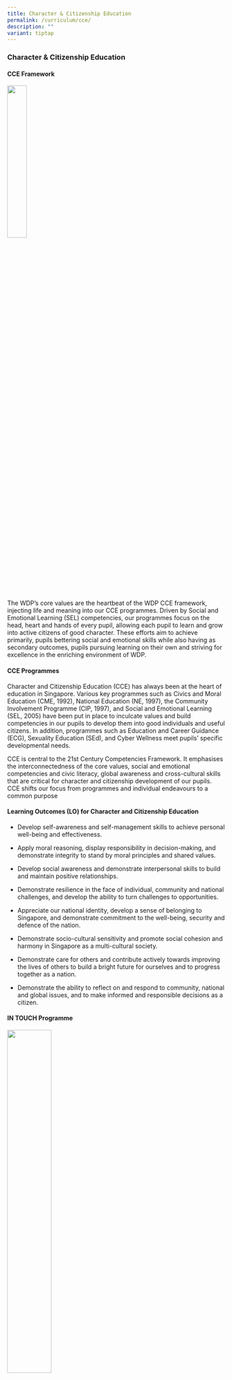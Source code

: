 ```yaml
---
title: Character & Citizenship Education
permalink: /curriculum/cce/
description: ""
variant: tiptap
---
```

<h3><strong>Character &amp; Citizenship Education</strong></h3><h4><strong>CCE Framework</strong></h4><div class="isomer-image-wrapper"><img style="width:30%" height="auto" width="100%" src="/images/cce1.jpg"></div><p>The WDP’s core values are the heartbeat of the WDP CCE framework, injecting life and meaning into our CCE programmes. Driven by Social and Emotional Learning (SEL) competencies, our programmes focus on the head, heart and hands of every pupil, allowing each pupil to learn and grow into active citizens of good character. These efforts aim to achieve primarily, pupils bettering social and emotional skills while also having as secondary outcomes, pupils pursuing learning on their own and striving for excellence in the enriching environment of WDP.</p><h4><strong>CCE Programmes</strong></h4><p>Character and Citizenship Education (CCE) has always been at the heart of education in Singapore. Various key programmes such as Civics and Moral Education (CME, 1992), National Education (NE, 1997), the Community Involvement Programme (CIP, 1997), and Social and Emotional Learning (SEL, 2005) have been put in place to inculcate values and build competencies in our pupils to develop them into good individuals and useful citizens. In addition, programmes such as Education and Career Guidance (ECG), Sexuality Education (SEd), and Cyber Wellness meet pupils’ specific developmental needs.</p><p>CCE is central to the 21st Century Competencies Framework. It emphasises the interconnectedness of the core values, social and emotional competencies and civic literacy, global awareness and cross-cultural skills that are critical for character and citizenship development of our pupils. CCE shifts our focus from programmes and individual endeavours to a common purpose</p><h4><strong>Learning Outcomes (LO) for Character and Citizenship Education</strong></h4><ul data-tight="true" class="tight"><li><p>Develop self-awareness and self-management skills to achieve personal well-being and effectiveness.</p></li><li><p>Apply moral reasoning, display responsibility in decision-making, and demonstrate integrity to stand by moral principles and shared values.</p></li><li><p>Develop social awareness and demonstrate interpersonal skills to build and maintain positive relationships.</p></li><li><p>Demonstrate resilience in the face of individual, community and national challenges, and develop the ability to turn challenges to opportunities.</p></li><li><p>Appreciate our national identity, develop a sense of belonging to Singapore, and demonstrate commitment to the well-being, security and defence of the nation.</p></li><li><p>Demonstrate socio-cultural sensitivity and promote social cohesion and harmony in Singapore as a multi-cultural society.</p></li><li><p>Demonstrate care for others and contribute actively towards improving the lives of others to build a bright future for ourselves and to progress together as a nation.</p></li><li><p>Demonstrate the ability to reflect on and respond to community, national and global issues, and to make informed and responsible decisions as a citizen.</p></li></ul><h4><strong>IN TOUCH Programme</strong></h4><div class="isomer-image-wrapper"><img style="width:45%" height="auto" width="100%" src="/images/cce2.jpg"></div><p>&nbsp;</p><h3><strong>Sexuality Education 2024</strong></h3><h4><strong>MOE Sexuality Education in Schools</strong></h4><p>1. Sexuality Education (SEd) in schools is about enabling students to understand the physiological, social and emotional changes they experience as they mature, develop healthy and rewarding relationships including those with members of the opposite sex, and make wise, informed and responsible decisions on sexuality matters. SEd is premised on the importance of the family as the basic unit of society. This means encouraging healthy, heterosexual marriages and stable nuclear family units with extended family support. The teaching and learning of SEd is based on respect for the values and beliefs of the different ethnic and religious communities in Singapore on sexuality issues.</p><p>2. The <strong>Goals</strong> of Sexuality Education are:</p><ul data-tight="true" class="tight"><li><p>To help students make wise, responsible and informed decisions through the provision of accurate, current and age-appropriate <em>knowledge</em> on human sexuality and the consequences of sexual activity;</p></li><li><p>To help students know themselves and build healthy and rewarding relationships through the acquisition of <em>social and emotional skills</em> of self-awareness, management of their thoughts, feelings and behaviours, development of empathy for others, possession of effective communication, problem-solving and decision-making skills; and</p></li><li><p>To help students develop a moral compass, respect for themselves and for others as sexual beings, premised on the family as the basic unit of society, through the inculcation of&nbsp;positive mainstream values and attitudes&nbsp;about sexuality.</p></li></ul><p>3. The <strong>Key Messages</strong> of Sexuality Education are:</p><ul data-tight="true" class="tight"><li><p>Love and respect yourself as you love and respect others;</p></li><li><p>Build positive relationships based on love and respect (which are the foundation for strong families);</p></li><li><p>Make responsible decisions for yourself, your family and society; and</p></li><li><p>Abstinence before marriage is the best protection against STIs/HIV and unintended pregnancies. Casual sex can harm and hurt you and your loved ones.</p></li></ul><p>You may click&nbsp;<strong><a href="https://go.gov.sg/moe-sexuality-education" rel="noopener noreferrer nofollow" target="_blank">here</a></strong>&nbsp;for more information on MOE Sexuality Education.</p><p><strong>Overview of Woodlands Primary School’s Sexuality Education Programme for 2024</strong></p><p>4. Sexuality Education is delivered in a holistic manner through the school curriculum.&nbsp;The content for Sexuality Education is grouped into five main themes: Human Development, Interpersonal Relationships, Sexual Health, Sexual Behaviour, and, Culture, Society and Law. You may click&nbsp;<strong><a href="https://go.gov.sg/moe-sexuality-education-scope" rel="noopener noreferrer nofollow" target="_blank">here</a></strong>&nbsp;for more information on the scope of Sexuality Education in the school curriculum.</p><p>5. The subjects that incorporate topics on sexuality include:<br>(a) Science<br>(b) Character and Citizenship Education (CCE)<br></p><p><strong>Sexuality Education Lessons</strong></p><p>6. The upper primary years mark the onset of puberty. With better nutrition and improved health care, children are reaching puberty at a younger age and have to grapple with physical, emotional and psychological changes in themselves. The implication is that our children are becoming biologically ready for sexual activity sooner without necessarily having the corresponding cognitive or emotional maturity to modulate their behaviours. Furthermore, our young are also exposed to a wide range of influences that could endanger health and undermine the integrity of the family. Our students require guidance so that they can respond with discernment to the sexual messages in the media and other sources.</p><p>7. Sexuality Education (SEd) lessons are taught as part of CCE (FTGP) at Primary 5 and 6. In SEd, students learn to understand the physiological, social and emotional changes they experience as they mature, develop healthy and rewarding relationships including those with members of the opposite sex, and make wise, informed and responsible decisions on sexuality matters.</p><h5><strong>At Woodlands Primary School, the following lessons from the Growing Years Programme will be taught in 2024:</strong></h5><p><strong>Primary 5</strong></p><table><tbody><tr><th rowspan="1" colspan="1"><p>CCE (FTGP) THEME</p></th><th rowspan="1" colspan="1"><p>LESSON TITLE / DURATION</p></th><th rowspan="1" colspan="1"><p>LESSON OVERVIEW</p></th><th rowspan="1" colspan="1"><p>TIME PERIOD (e.g. Term 1 Week 2)</p></th></tr><tr><td rowspan="1" colspan="1"><p>Growing Years</p></td><td rowspan="1" colspan="1"><p>Did You Know?<br>(60 min)</p></td><td rowspan="1" colspan="1"><p>This lesson focuses on helping students know what pornography is and how it can affect themselves and others. Students will learn about the dangers of being exposed to sexually explicit materials and reject the viewing and/or reading of pornographic materials. They will learn to evaluate their own responses when they encounter pornography by applying the strategy ‘<strong>Stop-Think-Do’.</strong></p><p>This lesson is conducted separately for boys and girls in different classrooms, so that the students will feel more comfortable during the discussions.</p></td><td rowspan="1" colspan="1"><p>Term 2 Week 8</p></td></tr><tr><td rowspan="1" colspan="1"><p></p></td><td rowspan="1" colspan="1"><p>Keeping Myself Safe<br>(60 min)</p></td><td rowspan="1" colspan="1"><p>In this lesson, students will learn about sexual abuse, how it can happen during online and offline interactions and the impact of such abuse on victims. They also learn how to take precautionary measures to be safe and how to seek help for themselves and their friends.</p><p>This lesson is conducted separately for boys and girls in different classrooms, so that the students will feel more comfortable during the discussions.</p></td><td rowspan="1" colspan="1"><p>Term 4 Week 2</p></td></tr><tr><td rowspan="1" colspan="1"><p></p></td><td rowspan="1" colspan="1"><p>Keeping Myself Safe<br>(60 min)</p></td><td rowspan="1" colspan="1"><p>This lesson focuses on helping students identify the emotions and stress caused by physical changes during puberty. Students will learn to describe the healthy ways to manage their negative feelings during this time. They will also learn to recognise that one’s identity need not be negatively affected, even when one’s body is experiencing changes due to puberty.</p><p>This lesson is conducted separately for boys and girls in different classrooms, so that the students will feel more comfortable during the discussions.</p></td><td rowspan="1" colspan="1"><p>Term 4 Week 3</p></td></tr></tbody></table><p></p><p><strong>Primary 6</strong></p><table><tbody><tr><th rowspan="1" colspan="1"><p>CCE (FTGP) THEME</p></th><th rowspan="1" colspan="1"><p>LESSONS TITLE/ DURATION</p></th><th rowspan="1" colspan="1"><p>Lesson OVERVIEW</p></th><th rowspan="1" colspan="1"><p>TIME PERIOD (e.g. Term 1 Week 2)</p></th></tr><tr><td rowspan="1" colspan="1"><p>Growing Years</p></td><td rowspan="1" colspan="1"><p>Are We More than Friends?<br>Lesson 1<br>(60 min)</p></td><td rowspan="1" colspan="1"><p>In this lesson, students will learn to distinguish between the characteristics of love and infatuation, and identify the strong emotions that may arise from experiencing the feelings of infatuation. They will recognise that experiencing feelings of infatuation is part of growing up and becoming infatuated with someone does not mean that they should be involved in a romantic relationship. Instead, they should focus on building strong and healthy friendships with their circles of friends.</p></td><td rowspan="1" colspan="1"><p>Term 2 Week 3</p></td></tr><tr><td rowspan="1" colspan="1"><p></p></td><td rowspan="1" colspan="1"><p>Are We More than Friends? <br>Lesson 2<br>(60 min)</p></td><td rowspan="1" colspan="1"><p>In this lesson, students will learn healthy ways to manage the emotions arising from infatuation and recognise the importance of respecting the boundaries of any relationship. They will also recognise the negative impact of teasing their peers who may be experiencing the feelings of infatuation and learn to behave maturely towards each other.</p></td><td rowspan="1" colspan="1"><p>Term 3 Week 1</p></td></tr></tbody></table><h4><strong>Information for Parents</strong></h4><p>8. Parents may opt their children out of the Growing Years programme, and/or supplementary sexuality education programmes by MOE-approved external providers.</p><p>9. Parents who wish to opt their children out of the&nbsp;<strong>Growing Years (GY) programme</strong>&nbsp;need to complete an opt-out form.&nbsp;This form will be distributed to parents at the start of the year and is also downloadable&nbsp;<a href="/files/optoutform2024.pdf" rel="noopener noreferrer nofollow" target="_blank">here</a>. <strong>The completed opt-out form is to be submitted by&nbsp;10 February 2024</strong>.</p><p>10. Parents can contact the school at&nbsp;<strong>6269 7410</strong>&nbsp;for discussion or to seek clarification about the school’s sexuality education programme.</p>